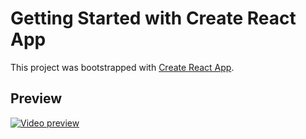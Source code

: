 # Getting Started with Create React App

This project was bootstrapped with [Create React App](https://github.com/facebook/create-react-app).

## Preview
[![Video preview](https://vimeo.com/591825977)](https://vimeo.com/591825977 "Video Title")
